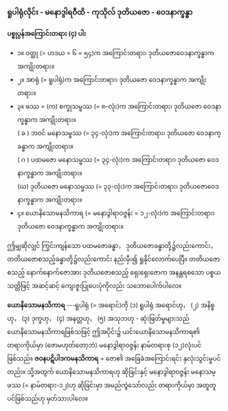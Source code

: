 ### ရူပါရုံလိုင်း - မနောဒွါရဝီထိ - ကုသိုလ် ဒုတိယဇော - ဝေဒနာက္ခန္ဓာ

**ပစ္စုပ္ပန်အကြောင်းတရား (၄) ပါး**

- ၁။ ဝတ္ထု (= ဟဒယ = ၆ = ၅၄)က အကြောင်းတရား၊ ဒုတိယဇောဝေဒနာက္ခန္ဓာက အကျိုးတရား။
- ၂။ အာရုံ (= ရူပါရုံ)က အကြောင်းတရား၊ ဒုတိယဇော ဝေဒနာက္ခန္ဓာက အကျိုးတရား။
- ၃။ ဖဿ = (က) စက္ခုသမ္ဖဿ (= ၈-လုံး)က အကြောင်းတရား၊ ဒုတိယဇော ဝေဒနာက္ခန္ဓာက အကျိုးတရား။ <br>( ခ ) ဘဝင် မနောသမ္ဖဿ (= ၃၄-လုံး)က အကြောင်းတရား၊ ဒုတိယဇော ဝေဒနာက္ခန္ဓာက အကျိုးတရား။ <br>( ဂ ) ပထမဇော မနောသမ္ဖဿ (= ၃၄-လုံး)က အကြောင်းတရား၊ ဒုတိယဇော ဝေဒနာက္ခန္ဓာက အကျိုးတရား။ <br>(ဃ) ဒုတိယဇော မနောသမ္ဖဿ (= ၃၃-လုံး)က အကြောင်းတရား၊ ဒုတိယဇောဝေဒနာက္ခန္ဓာက အကျိုးတရား။
- ၄။ ယောနိသောမနသိကာရ (= မနောဒွါရာဝဇ္ဇန်း = ၁၂-လုံး)က အကြောင်းတရား၊ ဒုတိယဇော ဝေဒနာက္ခန္ဓာက အကျိုးတရား။

ဤမျှဆိုလျှင် ကြွင်းကျန်သော ပထမဇောခန္ဓာ， ဒုတိယဇောခန္ဓာတို့၌လည်းကောင်း， တတိယဇောစသည့်ခန္ဓာတို့၌လည်းကောင်း နည်းမှီး၍ ရှုနိုင်လောက်ပေပြီ။ 
တတိယဇောစသည့် နောက်နောက်ဇောအား ဒုတိယဇောစသည့် ရှေးရှေးဇောက အနန္တရစသော ပစ္စယသတ္တိဖြင့် အဆင့်ဆင့် ကျေးဇူးပြုပေးပုံကိုလည်း သဘောပေါက်ပါလေ။

**ယောနိသောမနသိကာရ** ---ရူပါရုံ (= အရောင်)ကို (၁) ရူပါရုံ အရောင်ဟု， (၂) အနိစ္စဟု， (၃) ဒုက္ခဟု， (၄) အနတ္တဟု， (၅) အသုဘဟု - ဆုံးဖြတ်မှုများသည် ယောနိသောမနသိကာရဖြစ်သဖြင့် ဤအပိုင်း၌ ယင်းယောနိသောမနသိကာရ၏ တရားကိုယ်မှာ (ဇောမဟုတ်တော့ဘဲ) မနောဒွါရာဝဇ္ဇန်း နာမ်တရားစု (၁၂)လုံးပင်ဖြစ်သည်။ 
**ဇဝနပဋိပါဒကမနသိကာရ** = ဇော၏ အခြေခံအကြောင်းရင်း နှလုံးသွင်းမှုပင်တည်း။ 
သို့အတွက် ယောနိသောမနသိကာရဟု ဆိုခြင်းနှင့် မနောဒွါရာဝဇ္ဇန်း မနောသမ္ဖဿ (= နာမ်တရား-၁၂)ဟု ဆိုခြင်းမှာ အမည်ကွဲသော်လည်း တရားကိုယ်မှာ အတူတူပင်ဖြစ်သည်ဟု မှတ်သားပါလေ။